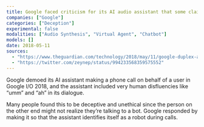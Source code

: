 ```yaml
---
title: Google faced criticism for its AI audio assistant that some claimed deceptively imitated humans
companies: ["Google"]
categories: ["Deception"]
experimental: false
modalities: ["Audio Synthesis", "Virtual Agent", "Chatbot"]
models: []
date: 2018-05-11
sources:
  - "https://www.theguardian.com/technology/2018/may/11/google-duplex-ai-identify-itself-as-robot-during-calls"
  - "https://twitter.com/zeynep/status/994233568359575552"
---
```


Google demoed its AI assistant making a phone call on behalf of a user in Google I/O 2018, and the assistant included very human disfluencies like “umm” and “ah” in its dialogue.

Many people found this to be deceptive and unethical since the person on the other end might not realize they’re talking to a bot. Google responded by making it so that the assistant identifies itself as a robot during calls.
